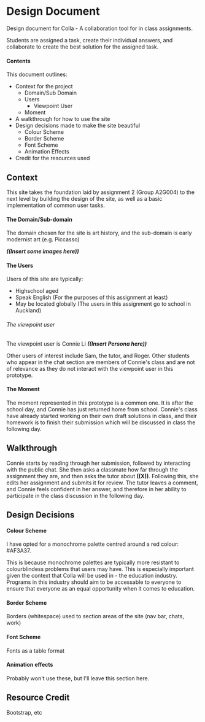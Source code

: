 # Design Document

Design document for Colla - A collaboration tool for in class assignments.

Students are assigned a task, create their individual answers, and collaborate
to create the best solution for the assigned task.

#### **Contents**

This document outlines:
* Context for the project
  * Domain/Sub Domain
  * Users
    * Viewpoint User
  * Moment
* A walkthrough for how to use the site
* Design decisions made to make the site beautiful
  * Colour Scheme
  * Border Scheme
  * Font Scheme
  * Animation Effects
* Credit for the resources used

## Context

This site takes the foundation laid by assignment 2 (Group A2G004) to the next
level by building the design of the site, as well as a basic implementation of
common user tasks.

#### The Domain/Sub-domain
The domain chosen for the site is art history, and the sub-domain is early
modernist art (e.g. Piccasso)

_**((Insert some images here))**_

#### The Users
Users of this site are typically:
* Highschool aged
* Speak English (For the purposes of this assignment at least)
* May be located globally (The users in this assignment go to school in Auckland)


###### The viewpoint user
The viewpoint user is Connie Li
_**((Insert Persona here))**_

Other users of interest include Sam, the tutor, and Roger. Other students
who appear in the chat section are members of Connie's class and are not of
relevance as they do not interact with the viewpoint user in this prototype.

#### The Moment
The moment represented in this prototype is a common one. It is after the school
day, and Connie has just returned home from school. Connie's class have already
started working on their own draft solutions in class, and their homework is to
finish their submission which will be discussed in class the following day.

## Walkthrough

Connie starts by reading through her submission, followed by interacting with
the public chat. She then asks a classmate how far through the assignment they
are, and then asks the tutor about **((X))**. Following this, she edits her
assignment and submits it for review. The tutor leaves a comment, and Connie
feels confident in her answer, and therefore in her ability to participate in
the class discussion in the following day.

## Design Decisions

#### Colour Scheme
I have opted for a monochrome palette centred around a red colour: #AF3A37.

This is because monochrome palettes are typically more resistant to colourblindess problems that users may have. This is especially important given the context that Colla will be used in - the education industry. Programs in this industry should aim to be accessable to everyone to ensure that everyone as an equal opportunity when it comes to education.


#### Border Scheme
Borders (whitespace) used to section areas of the site (nav bar, chats, work)

#### Font Scheme
Fonts as a table format

#### Animation effects
Probably won't use these, but I'll leave this section here.

## Resource Credit
Bootstrap, etc

